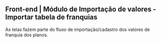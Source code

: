 ## Front-end | Módulo de Importação de valores - Importar tabela de franquias


As telas fazem parte do fluxo de importação/cadastro dos valores de franquia dos planos.

